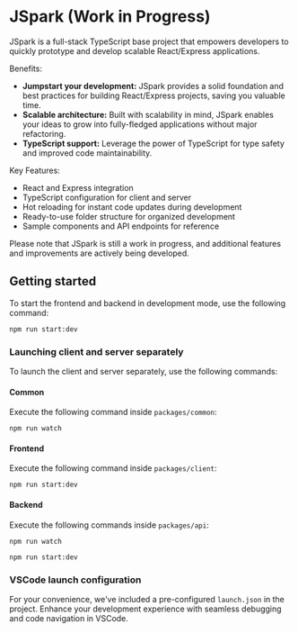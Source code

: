 # JSpark (Work in Progress)

JSpark is a full-stack TypeScript base project that empowers developers to quickly prototype and develop scalable React/Express applications.

Benefits:
- **Jumpstart your development:** JSpark provides a solid foundation and best practices for building React/Express projects, saving you valuable time.
- **Scalable architecture:** Built with scalability in mind, JSpark enables your ideas to grow into fully-fledged applications without major refactoring.
- **TypeScript support:** Leverage the power of TypeScript for type safety and improved code maintainability.
<!-- - **Seamless integration:** Easily integrate additional libraries, APIs, and modules into your project to extend functionality. -->
<!-- - **Community-driven:** Join a thriving community of developers using JSpark, benefiting from ongoing updates and contributions. -->

Key Features:
- React and Express integration
- TypeScript configuration for client and server
- Hot reloading for instant code updates during development
- Ready-to-use folder structure for organized development
- Sample components and API endpoints for reference
<!-- - Pre-configured Webpack for efficient bundling -->
<!-- - Deployment-ready configurations -->
<!-- - Extensible and modular architecture -->

Please note that JSpark is still a work in progress, and additional features and improvements are actively being developed.

## Getting started

To start the frontend and backend in development mode, use the following command:

```
npm run start:dev
```

### Launching client and server separately

To launch the client and server separately, use the following commands:

#### Common
Execute the following command inside `packages/common`:
```
npm run watch
```

#### Frontend

Execute the following command inside `packages/client`:
```
npm run start:dev
```

#### Backend
Execute the following commands inside `packages/api`:
```
npm run watch
```
```
npm run start:dev
```

### VSCode launch configuration

For your convenience, we've included a pre-configured `launch.json` in the project. Enhance your development experience with seamless debugging and code navigation in VSCode.
